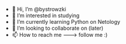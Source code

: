 - 👋 Hi, I’m @bystrowzki
- 👀 I’m interested in studying
- 🌱 I’m currently learning Python on Netology
- 💞️ I’m looking to collaborate on (later)
- 📫 How to reach me ---> follow me :)

<!---
bystrowzki/bystrowzki is a ✨ special ✨ repository because its `README.md` (this file) appears on your GitHub profile.
You can click the Preview link to take a look at your changes.
--->
